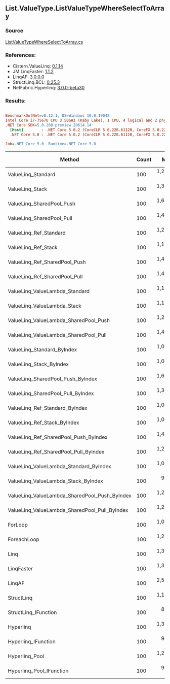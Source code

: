 ﻿## List.ValueType.ListValueTypeWhereSelectToArray

### Source
[ListValueTypeWhereSelectToArray.cs](../LinqBenchmarks/List/ValueType/ListValueTypeWhereSelectToArray.cs)

### References:
- Cistern.ValueLinq: [0.1.14](https://www.nuget.org/packages/Cistern.ValueLinq/0.1.14)
- JM.LinqFaster: [1.1.2](https://www.nuget.org/packages/JM.LinqFaster/1.1.2)
- LinqAF: [3.0.0.0](https://www.nuget.org/packages/LinqAF/3.0.0.0)
- StructLinq.BCL: [0.25.3](https://www.nuget.org/packages/StructLinq.BCL/0.25.3)
- NetFabric.Hyperlinq: [3.0.0-beta30](https://www.nuget.org/packages/NetFabric.Hyperlinq/3.0.0-beta30)

### Results:
``` ini

BenchmarkDotNet=v0.12.1, OS=Windows 10.0.19042
Intel Core i7-7567U CPU 3.50GHz (Kaby Lake), 1 CPU, 4 logical and 2 physical cores
.NET Core SDK=5.0.200-preview.20614.14
  [Host]        : .NET Core 5.0.2 (CoreCLR 5.0.220.61120, CoreFX 5.0.220.61120), X64 RyuJIT
  .NET Core 5.0 : .NET Core 5.0.2 (CoreCLR 5.0.220.61120, CoreFX 5.0.220.61120), X64 RyuJIT

Job=.NET Core 5.0  Runtime=.NET Core 5.0  

```
|                                        Method | Count |       Mean |    Error |   StdDev | Ratio | RatioSD |  Gen 0 | Gen 1 | Gen 2 | Allocated |
|---------------------------------------------- |------ |-----------:|---------:|---------:|------:|--------:|-------:|------:|------:|----------:|
|                            ValueLinq_Standard |   100 | 1,278.7 ns |  7.89 ns |  6.99 ns |  1.25 |    0.01 | 0.9670 |     - |     - |    2024 B |
|                               ValueLinq_Stack |   100 | 1,356.8 ns |  9.22 ns |  8.62 ns |  1.33 |    0.01 | 0.9670 |     - |     - |    2024 B |
|                     ValueLinq_SharedPool_Push |   100 | 1,632.3 ns | 15.08 ns | 14.11 ns |  1.60 |    0.01 | 0.9670 |     - |     - |    2024 B |
|                     ValueLinq_SharedPool_Pull |   100 | 1,484.1 ns |  8.31 ns |  7.37 ns |  1.46 |    0.01 | 0.9670 |     - |     - |    2024 B |
|                        ValueLinq_Ref_Standard |   100 | 1,230.7 ns |  5.91 ns |  5.53 ns |  1.21 |    0.01 | 0.9670 |     - |     - |    2024 B |
|                           ValueLinq_Ref_Stack |   100 | 1,191.3 ns |  3.12 ns |  2.77 ns |  1.17 |    0.01 | 0.9670 |     - |     - |    2024 B |
|                 ValueLinq_Ref_SharedPool_Push |   100 | 1,435.1 ns |  3.23 ns |  2.70 ns |  1.41 |    0.01 | 0.9670 |     - |     - |    2024 B |
|                 ValueLinq_Ref_SharedPool_Pull |   100 | 1,409.9 ns |  6.54 ns |  5.80 ns |  1.38 |    0.01 | 0.9670 |     - |     - |    2024 B |
|                ValueLinq_ValueLambda_Standard |   100 | 1,182.1 ns |  8.22 ns |  7.29 ns |  1.16 |    0.01 | 0.9670 |     - |     - |    2024 B |
|                   ValueLinq_ValueLambda_Stack |   100 | 1,145.3 ns |  8.66 ns |  7.23 ns |  1.12 |    0.01 | 0.9670 |     - |     - |    2024 B |
|         ValueLinq_ValueLambda_SharedPool_Push |   100 | 1,221.2 ns |  2.91 ns |  2.43 ns |  1.20 |    0.01 | 0.9670 |     - |     - |    2024 B |
|         ValueLinq_ValueLambda_SharedPool_Pull |   100 | 1,437.5 ns | 10.78 ns | 10.08 ns |  1.41 |    0.01 | 0.9670 |     - |     - |    2024 B |
|                    ValueLinq_Standard_ByIndex |   100 | 1,089.3 ns |  4.16 ns |  3.47 ns |  1.07 |    0.01 | 0.9670 |     - |     - |    2024 B |
|                       ValueLinq_Stack_ByIndex |   100 | 1,045.9 ns |  6.50 ns |  6.08 ns |  1.03 |    0.01 | 0.9670 |     - |     - |    2024 B |
|             ValueLinq_SharedPool_Push_ByIndex |   100 | 1,636.5 ns | 13.57 ns | 12.69 ns |  1.61 |    0.02 | 0.9670 |     - |     - |    2024 B |
|             ValueLinq_SharedPool_Pull_ByIndex |   100 | 1,364.4 ns | 12.92 ns | 12.09 ns |  1.34 |    0.01 | 0.9670 |     - |     - |    2024 B |
|                ValueLinq_Ref_Standard_ByIndex |   100 | 1,036.8 ns |  4.28 ns |  3.79 ns |  1.02 |    0.01 | 0.9670 |     - |     - |    2024 B |
|                   ValueLinq_Ref_Stack_ByIndex |   100 | 1,004.6 ns |  3.68 ns |  3.44 ns |  0.99 |    0.01 | 0.9670 |     - |     - |    2024 B |
|         ValueLinq_Ref_SharedPool_Push_ByIndex |   100 | 1,455.9 ns |  4.13 ns |  3.45 ns |  1.43 |    0.01 | 0.9670 |     - |     - |    2024 B |
|         ValueLinq_Ref_SharedPool_Pull_ByIndex |   100 | 1,260.7 ns |  6.11 ns |  5.41 ns |  1.24 |    0.01 | 0.9670 |     - |     - |    2024 B |
|        ValueLinq_ValueLambda_Standard_ByIndex |   100 | 1,017.6 ns |  4.19 ns |  3.72 ns |  1.00 |    0.01 | 0.9670 |     - |     - |    2024 B |
|           ValueLinq_ValueLambda_Stack_ByIndex |   100 |   978.4 ns |  6.58 ns |  5.49 ns |  0.96 |    0.01 | 0.9670 |     - |     - |    2024 B |
| ValueLinq_ValueLambda_SharedPool_Push_ByIndex |   100 | 1,234.5 ns |  6.29 ns |  5.58 ns |  1.21 |    0.01 | 0.9670 |     - |     - |    2024 B |
| ValueLinq_ValueLambda_SharedPool_Pull_ByIndex |   100 | 1,240.8 ns |  4.34 ns |  3.85 ns |  1.22 |    0.01 | 0.9670 |     - |     - |    2024 B |
|                                       ForLoop |   100 | 1,019.3 ns |  5.80 ns |  5.15 ns |  1.00 |    0.00 | 3.4103 |     - |     - |    7136 B |
|                                   ForeachLoop |   100 | 1,245.1 ns | 10.74 ns | 10.05 ns |  1.22 |    0.01 | 3.4103 |     - |     - |    7136 B |
|                                          Linq |   100 | 1,305.1 ns | 12.52 ns | 11.10 ns |  1.28 |    0.01 | 2.4853 |     - |     - |    5200 B |
|                                    LinqFaster |   100 | 1,358.0 ns | 11.65 ns | 10.33 ns |  1.33 |    0.01 | 3.4103 |     - |     - |    7136 B |
|                                        LinqAF |   100 | 2,520.4 ns | 17.24 ns | 16.12 ns |  2.47 |    0.02 | 3.3951 |     - |     - |    7104 B |
|                                    StructLinq |   100 | 1,160.1 ns |  4.83 ns |  4.52 ns |  1.14 |    0.01 | 1.0166 |     - |     - |    2128 B |
|                          StructLinq_IFunction |   100 |   850.2 ns |  3.78 ns |  3.35 ns |  0.83 |    0.00 | 0.9670 |     - |     - |    2024 B |
|                                     Hyperlinq |   100 | 1,374.1 ns | 15.71 ns | 13.93 ns |  1.35 |    0.02 | 0.9670 |     - |     - |    2024 B |
|                           Hyperlinq_IFunction |   100 |   974.3 ns |  2.71 ns |  2.40 ns |  0.96 |    0.01 | 0.9670 |     - |     - |    2024 B |
|                                Hyperlinq_Pool |   100 | 1,299.1 ns | 14.45 ns | 13.52 ns |  1.27 |    0.01 | 0.0267 |     - |     - |      56 B |
|                      Hyperlinq_Pool_IFunction |   100 |   947.0 ns |  1.80 ns |  1.60 ns |  0.93 |    0.01 | 0.0267 |     - |     - |      56 B |
